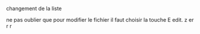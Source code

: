 changement de la liste 

ne pas oublier que pour modifier le fichier il faut choisir la touche E edit. 
z
er
r
r

